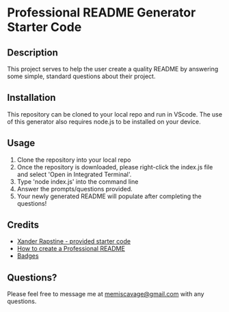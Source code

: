 # Professional README Generator Starter Code

## Description
This project serves to help the user create a quality README by answering some simple, standard questions about their project.

## Installation
This repository can be cloned to your local repo and run in VScode. The use of this generator also requires node.js to be installed on your device.

## Usage
 1. Clone the repository into your local repo 
 2. Once the repository is downloaded, please right-click the index.js file and select 'Open in Integrated Terminal'. 
 3. Type 'node index.js' into the command line
 4. Answer the prompts/questions provided.
 5. Your newly generated README will populate after completing the questions! 

## Credits
* [Xander Rapstine - provided starter code](https://github.com/Xandromus)
* [How to create a Professional README](https://coding-boot-camp.github.io/full-stack/github/professional-readme-guide)
* [Badges](shields.io)

## Questions?
Please feel free to message me at memiscavage@gmail.com with any questions.
